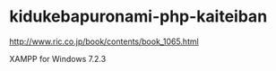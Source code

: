 # kidukebapuronami-php-kaiteiban
http://www.ric.co.jp/book/contents/book_1065.html

XAMPP for Windows 7.2.3
